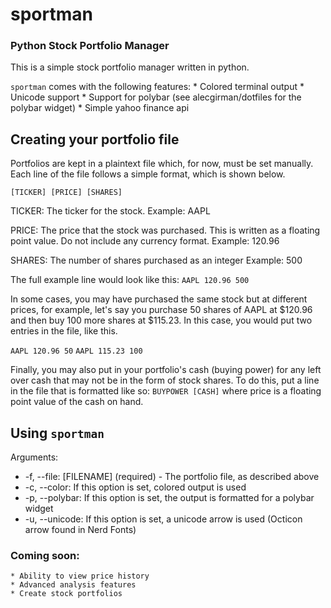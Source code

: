 # sportman
### Python Stock Portfolio Manager

This is a simple stock portfolio manager written in python.

`sportman` comes with the following features:
    * Colored terminal output
    * Unicode support
    * Support for polybar (see alecgirman/dotfiles for the polybar widget)
    * Simple yahoo finance api

## Creating your portfolio file

Portfolios are kept in a plaintext file which, for now, must be set manually.  Each line of the file follows a simple format, which is shown below.

`[TICKER] [PRICE] [SHARES]`

TICKER: The ticker for the stock.
Example: AAPL

PRICE: The price that the stock was purchased.  This is written as a floating point value.  Do not include any currency format.
Example: 120.96

SHARES: The number of shares purchased as an integer
Example: 500

The full example line would look like this:
`AAPL 120.96 500`

In some cases, you may have purchased the same stock but at different prices, for example, let's say you purchase 50 shares of AAPL at $120.96 and then buy 100
more shares at $115.23.  In this case, you would put two entries in the file, like this.

`AAPL 120.96 50`
`AAPL 115.23 100`

Finally, you may also put in your portfolio's cash (buying power) for any left over cash that may not be in the form of stock shares.  To do this, put a line
in the file that is formatted like so: `BUYPOWER [CASH]` where price is a floating point value of the cash on hand.

## Using `sportman`

Arguments:

* -f, --file: [FILENAME] (required) - The portfolio file, as described above
* -c, --color: If this option is set, colored output is used
* -p, --polybar: If this option is set, the output is formatted for a polybar widget
* -u, --unicode: If this option is set, a unicode arrow is used (Octicon arrow found in Nerd Fonts)

### Coming soon:
    * Ability to view price history
    * Advanced analysis features
    * Create stock portfolios
